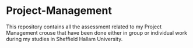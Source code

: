 # Project-Management
This repository contains all the assessment related to my Project Management crouse 
that have been done either in group or individual work during my studies in Sheffield Hallam University.
